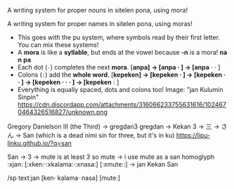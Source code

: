 A writing system for proper nouns in sitelen pona, using mora!

A writing system for proper names in sitelen pona, using moras!

- This goes _with_ the pu system, where symbols read by their first letter. You can mix these systems!
- A **mora** is like a **syllable**, but ends at the vowel because **-n** is a mora! **na** **n** **pa**
- Each dot (`·`) completes the next **mora**. [**__a__**npa] → [**__an__**pa · ] → [**__anpa__** · · ]
- Colons (`:`) add the **whole word**. [**__k__**epeken] → [**__ke__**peken · ] → [**__kepe__**ken · · ] → [**__kepeke__**n · · · ] → [**__kepeken__** : ]
- Everything is equally spaced, dots and colons too!
  Image: "jan Kulumin Sinpin"
  https://cdn.discordapp.com/attachments/316066233755631616/1024670464326516827/unknown.png

Gregory Danielson III (the Third) -> gregdan3
gregdan -> Kekan
3 -> 三 -> さん -> San (which is a dead nimi sin for three, but it's in ku)
<https://lipu-linku.github.io/?q=san>

San -> 3 -> mute is at least 3 so mute -> i use mute as a san homoglyph
:xjan: [:xken:·:xkalama:·:xnasa:] [:xmute::] -> jan Kekan San

/sp text:jan [ken· kalama· nasa] [mute:]
